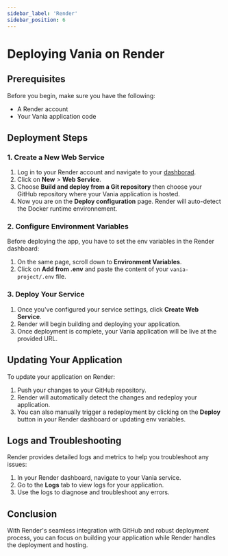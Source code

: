 ```yaml
---
sidebar_label: 'Render'
sidebar_position: 6
---
```


# Deploying Vania on Render

## Prerequisites

Before you begin, make sure you have the following:

- A Render account
- Your Vania application code

## Deployment Steps

### 1. Create a New Web Service

1. Log in to your Render account and navigate to your [dashborad](https://dashboard.render.com).
2. Click on **New** > **Web Service**.
3. Choose **Build and deploy from a Git repository** then choose your GitHub repository where your Vania application is hosted.
4. Now you are on the **Deploy configuration** page.  Render will auto-detect the Docker runtime environnement.

### 2. Configure Environment Variables

Before deploying the app, you have to set the env variables in the Render dashboard:

1. On the same page, scroll down to **Environment Variables**.
2. Click on **Add from .env** and paste the content of your `vania-project/.env` file.

### 3. Deploy Your Service

1. Once you've configured your service settings, click **Create Web Service**.
2. Render will begin building and deploying your application.
3. Once deployment is complete, your Vania application will be live at the provided URL.

## Updating Your Application

To update your application on Render:

1. Push your changes to your GitHub repository.
2. Render will automatically detect the changes and redeploy your application.
3. You can also manually trigger a redeployment by clicking on the **Deploy** button in your Render dashboard or updating env variables.

## Logs and Troubleshooting

Render provides detailed logs and metrics to help you troubleshoot any issues:

1. In your Render dashboard, navigate to your Vania service.
2. Go to the **Logs** tab to view logs for your application.
3. Use the logs to diagnose and troubleshoot any errors.

## Conclusion

 With Render's seamless integration with GitHub and robust deployment process, you can focus on building your application while Render handles the deployment and hosting.
